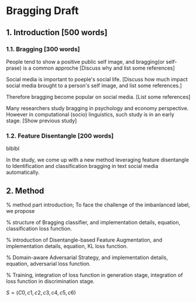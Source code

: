 # Bragging Draft

## 1. Introduction [500 words]

### 1.1. Bragging [300 words]

People tend to show a positive public self image, and bragging(or self-prase) is a common approche [Discuss why and list some references]

Social media is important to poeple's social life. [Discuss how much impact social media brought to a person's self image, and list some references.]

Therefore bragging become popular on social media. [List some references]

Many researchers study bragging in psychology and economy perspective. However in computational (socio) linguistics, such study is in an early stage. [Show previous study]

### 1.2. Feature Disentangle [200 words]

blblbl

In the study, we come up with a new method leveraging feature disentangle to Identification and classification bragging in text social media automatically.


## 2. Method

% method part introduction;
To face the challenge of the imbanlanced label, we propose

% structure of Bragging classifier, and implementation details, equation, classification loss function.

% introduction of Disentangle-based Feature Augmentation, and implementation details, equation, KL loss function.

% Domain-aware Adversarial Strategy, and implementation details, equation, adversarial loss function.

% Training, integration of loss function in generation stage, integration of loss function in discrimination stage.

$S = (C0, c1, c2, c3, c4, c5, c6)$
